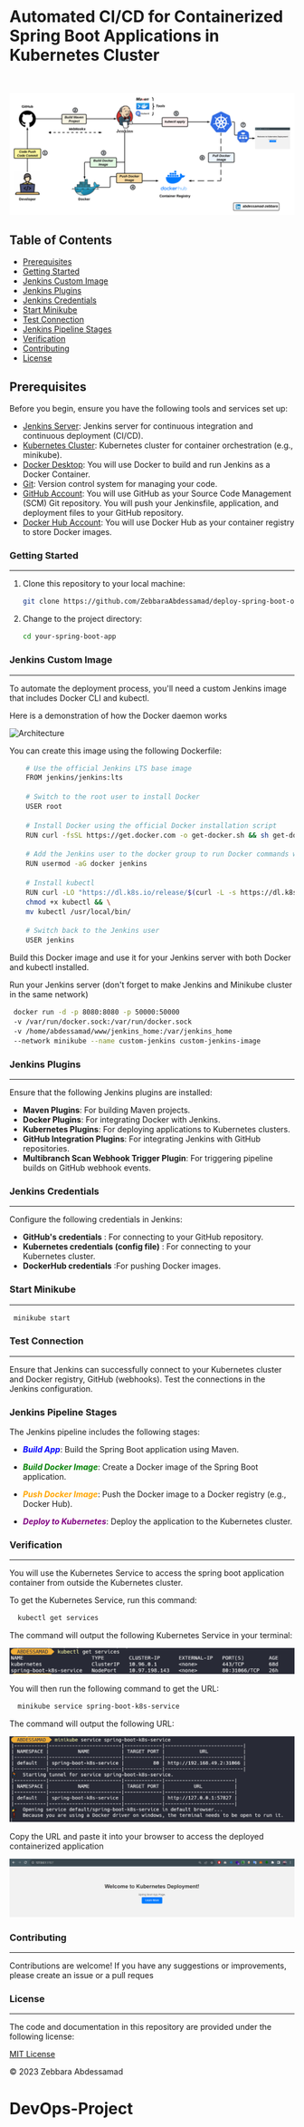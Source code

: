 # Automated CI/CD for Containerized Spring Boot Applications in Kubernetes Cluster 

<br/>

![Architecture](images/k8s-deployement.png)

## Table of Contents

- [Prerequisites](#prerequisites)
- [Getting Started](#getting-started)
- [Jenkins Custom Image](#jenkins-custom-image)
- [Jenkins Plugins](#jenkins-plugins)
- [Jenkins Credentials](#jenkins-credentials)
- [Start Minikube](#start-minikube)
- [Test Connection](#test-connection)
- [Jenkins Pipeline Stages](#jenkins-pipeline-stages)
- [Verification](#verification)
- [Contributing](#contributing)
- [License](#license)

## Prerequisites

Before you begin, ensure you have the following tools and services set up:

- [Jenkins Server](https://jenkins.io/): Jenkins server for continuous integration and continuous deployment (CI/CD).
- [Kubernetes Cluster](https://kubernetes.io/): Kubernetes cluster for container orchestration (e.g., minikube).
- [Docker Desktop](https://www.docker.com/): You will use Docker to build and run Jenkins as a Docker Container.
- [Git](https://git-scm.com/): Version control system for managing your code.
- [GitHub Account](https://git-scm.com/): You will use GitHub as your Source Code Management (SCM) Git repository. You will push your Jenkinsfile, application, and deployment files to your GitHub repository.
- [Docker Hub Account](https://git-scm.com/): You will use Docker Hub as your container registry to store Docker images.

### Getting Started

---

1. Clone this repository to your local machine:

   ```bash
   git clone https://github.com/ZebbaraAbdessamad/deploy-spring-boot-on-k8s-using-jenkins.git
    ```

2. Change to the project directory:

   ```bash
   cd your-spring-boot-app
   ````


### Jenkins Custom Image

---
To automate the deployment process, you'll need a custom Jenkins image that includes Docker CLI and kubectl.

Here is a demonstration of how the Docker daemon works

![Architecture](images/docker-architecture.png)

You can create this image using the following Dockerfile:
  ```bash
      # Use the official Jenkins LTS base image
      FROM jenkins/jenkins:lts
      
      # Switch to the root user to install Docker
      USER root
      
      # Install Docker using the official Docker installation script
      RUN curl -fsSL https://get.docker.com -o get-docker.sh && sh get-docker.sh
      
      # Add the Jenkins user to the docker group to run Docker commands without sudo
      RUN usermod -aG docker jenkins
      
      # Install kubectl
      RUN curl -LO "https://dl.k8s.io/release/$(curl -L -s https://dl.k8s.io/release/stable.txt)/bin/linux/amd64/kubectl" && \
      chmod +x kubectl && \
      mv kubectl /usr/local/bin/
      
      # Switch back to the Jenkins user
      USER jenkins
```

Build this Docker image and use it for your Jenkins server with both Docker and kubectl installed.

Run your Jenkins server (don't forget to make Jenkins and Minikube cluster in the same network)

  ```bash
   docker run -d -p 8080:8080 -p 50000:50000 
   -v /var/run/docker.sock:/var/run/docker.sock 
   -v /home/abdessamad/www/jenkins_home:/var/jenkins_home 
   --network minikube --name custom-jenkins custom-jenkins-image
```

### Jenkins Plugins

---
Ensure that the following Jenkins plugins are installed:

* **Maven Plugins**: For building Maven projects.
* **Docker Plugins**: For integrating Docker with Jenkins.
* **Kubernetes Plugins**: For deploying applications to Kubernetes clusters.
* **GitHub Integration Plugins**: For integrating Jenkins with GitHub repositories.
* **Multibranch Scan Webhook Trigger Plugin**: For triggering pipeline builds on GitHub webhook events.



### Jenkins Credentials

---
Configure the following credentials in Jenkins:

* **GitHub's credentials** : For connecting to your GitHub repository.
* **Kubernetes credentials (config file)** : For connecting to your Kubernetes cluster.
* **DockerHub credentials** :For pushing Docker images.



### Start Minikube

---
 ```bash
  minikube start
```

### Test Connection

---
Ensure that Jenkins can successfully connect to your Kubernetes cluster and Docker registry, GitHub (webhooks). Test the connections in the Jenkins configuration.


### Jenkins Pipeline Stages

The Jenkins pipeline includes the following stages:

* ***<span style="color: blue;">Build App</span>***: Build the Spring Boot application using Maven.

* ***<span style="color: green;">Build Docker Image</span>***: Create a Docker image of the Spring Boot application.

* ***<span style="color: orange;">Push Docker Image</span>***: Push the Docker image to a Docker registry (e.g., Docker Hub).

* ***<span style="color: purple;">Deploy to Kubernetes</span>***: Deploy the application to the Kubernetes cluster.


### Verification

---

You will use the Kubernetes Service to access the spring boot application container from outside the Kubernetes cluster.

To get the Kubernetes Service, run this command:
```bash
  kubectl get services
```
The command will output the following Kubernetes Service in your terminal:

![architecture](images/services.png)

You will then run the following command to get the URL:

```bash
  minikube service spring-boot-k8s-service
```
The command will output the following URL:

![architecture](images/service-access.png)


Copy the URL and paste it into your browser to access the deployed containerized application

![architecture](images/access-page.png)

### Contributing

---
Contributions are welcome! If you have any suggestions or improvements, please create an issue or a pull reques

### License


---

The code and documentation in this repository are provided under the following license:

[MIT License](https://opensource.org/licenses/MIT)

© 2023 Zebbara Abdessamad
# DevOps-Project
